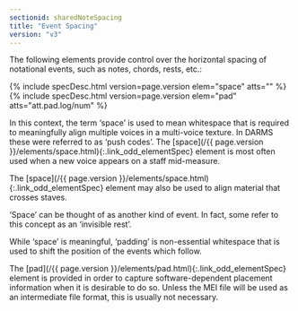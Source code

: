 ```yaml
---
sectionid: sharedNoteSpacing
title: "Event Spacing"
version: "v3"
---
```




The following elements provide control over the horizontal spacing of notational events,
such as notes, chords, rests, etc.:



{% include specDesc.html version=page.version elem="space" atts="" %}
{% include specDesc.html version=page.version elem="pad" atts="att.pad.log/num" %}



In this context, the term ‘space’ is used to mean whitespace that is
required to meaningfully align multiple voices in a multi-voice texture. In DARMS
these
were referred to as ‘push codes’. The [space](/{{ page.version }}/elements/space.html){:.link_odd_elementSpec}
element is most often used when a new voice appears on a staff mid-measure.


The [space](/{{ page.version }}/elements/space.html){:.link_odd_elementSpec} element may also be used to align material that crosses
staves.


‘Space’ can be thought of as another kind of event. In fact, some
refer to this concept as an ‘invisible rest’.

While ‘space’ is meaningful, ‘padding’ is
non-essential whitespace that is used to shift the position of the events which
follow.


The [pad](/{{ page.version }}/elements/pad.html){:.link_odd_elementSpec} element is provided in order to capture software-dependent
placement information when it is desirable to do so. Unless the MEI file will be used
as
an intermediate file format, this is usually not necessary.


